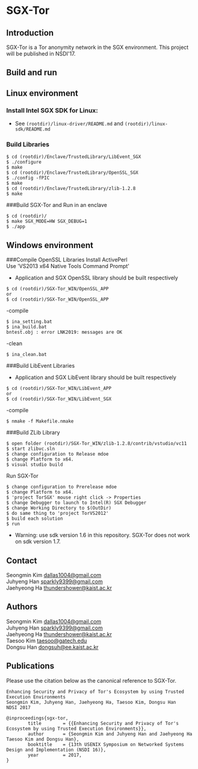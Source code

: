 # SGX-Tor

Introduction
------------
SGX-Tor is a Tor anonymity network in the SGX environment.
This project will be published in NSDI'17.

Build and run
------------

## Linux environment

### Install Intel SGX SDK for Linux:
- See `(rootdir)/linux-driver/README.md` and `(rootdir)/linux-sdk/README.md`

### Build Libraries
~~~~~{.sh}
$ cd (rootdir)/Enclave/TrustedLibrary/LibEvent_SGX
$ ./configure
$ make 
$ cd (rootdir)/Enclave/TrustedLibrary/OpenSSL_SGX
$ ./config -fPIC
$ make
$ cd (rootdir)/Enclave/TrustedLibrary/zlib-1.2.8
$ make
~~~~~

###Build SGX-Tor and Run in an enclave
~~~~~{.sh}
$ cd (rootdir)/
$ make SGX_MODE=HW SGX_DEBUG=1
$ ./app
~~~~~

## Windows environment

###Compile OpenSSL Libraries 
Install ActivePerl<br />
Use 'VS2013 x64 Native Tools Command Prompt'<br />
- Application and SGX OpenSSL library should be built respectively
~~~~~{.sh}
$ cd (rootdir)/SGX-Tor_WIN/OpenSSL_APP
or
$ cd (rootdir)/SGX-Tor_WIN/OpenSSL_APP
~~~~~

-compile
~~~~~{.sh}
$ ina_setting.bat
$ ina_build.bat
bntest.obj : error LNK2019: messages are OK
~~~~~

-clean
~~~~~{.sh}
$ ina_clean.bat
~~~~~

###Build LibEvent Libraries
- Application and SGX LibEvent library should be built respectively
~~~~~{.sh}
$ cd (rootdir)/SGX-Tor_WIN/LibEvent_APP
or
$ cd (rootdir)/SGX-Tor_WIN/LibEvent_SGX
~~~~~

-compile
~~~~~{.sh}
$ nmake -f Makefile.nmake
~~~~~

###Build ZLib Library

~~~~~{.sh}
$ open folder (rootdir)/SGX-Tor_WIN/zlib-1.2.8/contrib/vstudio/vc11
$ start zlibvc.sln
$ change configuration to Release mdoe
$ change Platform to x64.
$ visual studio build
~~~~~

Run SGX-Tor

~~~~~{.sh}
$ change configuration to Prerelease mdoe
$ change Platform to x64.
$ 'project TorSGX' mouse right click -> Properties
$ change Debugger to launch to Intel(R) SGX Debugger
$ change Working Directory to $(OutDir)
$ do same thing to 'project TorVS2012'
$ build each solution
$ run
~~~~~

- Warning: use sdk version 1.6 in this repository. SGX-Tor does not work on sdk version 1.7.

## Contact

Seongmin Kim <dallas1004@gmail.com><br />
Juhyeng Han <sparkly9399@gmail.com><br />
Jaehyeong Ha <thundershower@kaist.ac.kr>

## Authors

Seongmin Kim <dallas1004@gmail.com><br />
Juhyeng Han <sparkly9399@gmail.com><br />
Jaehyeong Ha <thundershower@kaist.ac.kr><br />
Taesoo Kim <taesoo@gatech.edu><br />
Dongsu Han <dongsuh@ee.kaist.ac.kr>

## Publications

Please use the citation below as the canonical reference to SGX-Tor.

~~~~~{.sh}
Enhancing Security and Privacy of Tor's Ecosystem by using Trusted Execution Environments
Seongmin Kim, Juhyeng Han, Jaehyeong Ha, Taesoo Kim, Dongsu Han
NDSI 2017

@inproceedings{sgx-tor,
        title        = {{Enhancing Security and Privacy of Tor's Ecosystem by using Trusted Execution Environments}},
        author       = {Seongmin Kim and Juhyeng Han and Jaehyeong Ha Taesoo Kim and Dongsu Han},
        booktitle    = {13th USENIX Symposium on Networked Systems Design and Implementation (NSDI 16)},
        year         = 2017,
}
~~~~~

